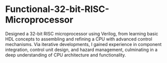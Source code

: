 # Functional-32-bit-RISC-Microprocessor
Designed a 32-bit RISC microprocessor using Verilog, from learning basic HDL concepts to assembling and refining a CPU with advanced control mechanisms. Via iterative developments, I gained experience in component integration, control unit design, and hazard management, culminating in a deep understanding of CPU architecture and functionality.
